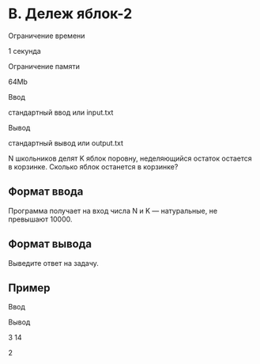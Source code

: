B. Дележ яблок-2
================

Ограничение времени

1 секунда

Ограничение памяти

64Mb

Ввод

стандартный ввод или input.txt

Вывод

стандартный вывод или output.txt

N школьников делят K яблок поровну, неделяющийся остаток остается в корзинке. Сколько яблок останется в корзинке?

Формат ввода
------------

Программа получает на вход числа N и K — натуральные, не превышают 10000.

Формат вывода
-------------

Выведите ответ на задачу.

Пример
------

Ввод

Вывод

3
14

2